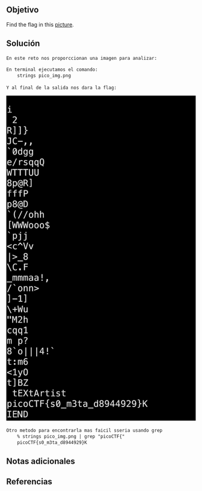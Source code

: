 ## Objetivo
Find the flag in this [picture](https://jupiter.challenges.picoctf.org/static/916b07b4c87062c165ace1d3d31ef655/pico_img.png).
## Solución

```
En este reto nos proporccionan una imagen para analizar:
```

```
En terminal ejecutamos el comando:
	strings pico_img.png

Y al final de la salida nos dara la flag:
```


![Meta](/imagenes/Meta.png)


```
Otro metodo para encontrarla mas faicil sseria usando grep
	% strings pico_img.png | grep "picoCTF{"
	picoCTF{s0_m3ta_d8944929}K
```
## Notas adicionales
## Referencias
